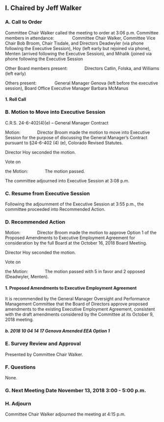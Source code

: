 ## I. Chaired by Jeff Walker

### A. Call to Order

Committee Chair Walker called the meeting to order at 3:06 p.m. Committee members in attendance:               Committee Chair Walker, Committee Vice Chair Bob Broom, Chair Tisdale, and Directors Deadwyler (via phone following the Executive Session), Hoy (left early but rejoined via phone), Menten (arrived following the Executive Session), and Mihalik (joined via phone following the Executive Session

Other Board members present:              Directors Catlin, Folska, and Williams (left early)

Others present:               General Manager Genova (left before the executive session), Board Office Executive Manager Barbara McManus

#### 1. Roll Call

### B. Motion to Move into Executive Session

C.R.S. 24-6-402(4)(e) – General Manager Contract

Motion:              Director Broom made the motion to move into Executive Session for the purpose of discussing the General Manager’s Contract pursuant to §24-6-402 (4) (e), Colorado Revised Statutes.

Director Hoy seconded the motion.

Vote on

the Motion:              The motion passed.

The committee adjourned into Executive Session at 3:08 p.m.

### C. Resume from Executive Session

Following the adjournment of the Executive Session at 3:55 p.m., the committee proceeded into Recommended Action.

### D. Recommended Action

Motion:              Director Broom made the motion to approve Option 1 of the Proposed Amendments to Executive Employment Agreement for consideration by the full Board at the October 16, 2018 Board Meeting.

Director Hoy seconded the motion.

Vote on

the Motion:              The motion passed with 5 in favor and 2 opposed (Deadwyler, Menten).

#### 1. Proposed Amendments to Executive Employment Agreement

It is recommended by the General Manager Oversight and Performance Management Committee that the Board of Directors approve proposed amendments to the existing Executive Employment Agreement, consistent with the draft amendments considered by the Committee at its October 9, 2018 meeting.

##### b. 2018 10 04 14 17 Genova Amended EEA Option 1

### E. Survey Review and Approval

Presented by Committee Chair Walker.

### F. Questions

None.

### G. Next Meeting Date November 13, 2018  3:00 - 5:00 p.m.

### H. Adjourn

Committee Chair Walker adjourned the meeting at 4:15 p.m.